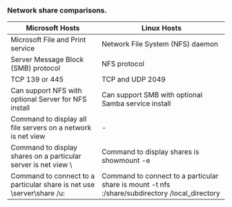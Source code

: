 ### Network share comparisons.

| Microsoft Hosts | Linux Hosts |
|-----------------|-------------|
| Microsoft File and Print service | Network File System (NFS) daemon |
| Server Message Block (SMB) protocol | NFS protocol |
| TCP 139 or 445 | TCP and UDP 2049 |
| Can support NFS with optional Server for NFS install | Can support SMB with optional Samba service install |
| Command to display all file servers on a network is net view | - |
| Command to display shares on a particular server is net view \\<server> | Command to display shares is showmount -e <target IP> |
| Command to connect to a particular share is net use \\server\share /u:<username> <password> | Command to connect to a particular share is mount -t nfs <target IP>:/share/subdirectory /local_directory |
